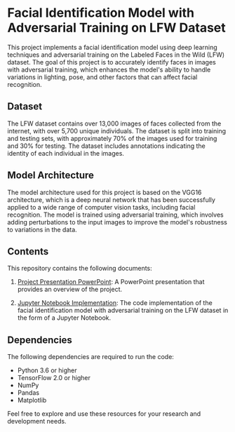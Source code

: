 # Facial Identification Model with Adversarial Training on LFW Dataset

This project implements a facial identification model using deep learning techniques and adversarial training on the Labeled Faces in the Wild (LFW) dataset. The goal of this project is to accurately identify faces in images with adversarial training, which enhances the model's ability to handle variations in lighting, pose, and other factors that can affect facial recognition.

## Dataset
The LFW dataset contains over 13,000 images of faces collected from the internet, with over 5,700 unique individuals. The dataset is split into training and testing sets, with approximately 70% of the images used for training and 30% for testing. The dataset includes annotations indicating the identity of each individual in the images.

## Model Architecture
The model architecture used for this project is based on the VGG16 architecture, which is a deep neural network that has been successfully applied to a wide range of computer vision tasks, including facial recognition. The model is trained using adversarial training, which involves adding perturbations to the input images to improve the model's robustness to variations in the data.

## Contents

This repository contains the following documents:

1. [Project Presentation PowerPoint](Projet%20Science%20Des%20Données.pptx): A PowerPoint presentation that provides an overview of the project.

2. [Jupyter Notebook Implementation](PSD_final.ipynb): The code implementation of the facial identification model with adversarial training on the LFW dataset in the form of a Jupyter Notebook.


## Dependencies
The following dependencies are required to run the code:

* Python 3.6 or higher
* TensorFlow 2.0 or higher
* NumPy
* Pandas
* Matplotlib

Feel free to explore and use these resources for your research and development needs.
